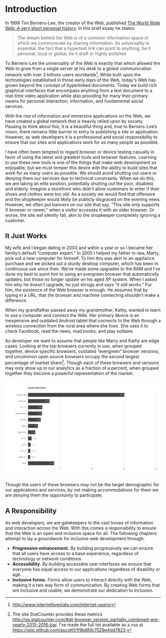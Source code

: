 # Introduction

In 1998 Tim Berners-Lee, the creator of the Web, published [The World Wide Web: A very short personal history](https://www.w3.org/People/Berners-Lee/ShortHistory.html). In this brief essay he states:

> The dream behind the Web is of a common information space in which we communicate by sharing information. Its universality is essential: the fact that a hypertext link can point to anything, be it personal, local or global, be it draft or highly polished.

To Berners-Lee the universality of the Web is exactly that which allowed the Web to grow from a single server at his desk to a global communication network with over 3 billions users worldwide[^1]. While built upon the technologies established in those early days of the Web, today's Web has grown beyond the concept of hyperlinked documents. Today we build rich graphical interfaces that encompass anything from a text document to a real-time video application while also providing for many their primary means for personal interaction, information, and fundamental social services.

With the rise of information and immersive applications on the Web, we have created a global network that is heavily relied upon by society. Pausing to think about this, it is a beautiful thing and, true to Berners-Lee’s vision, there remains little barrier to entry to publishing a site or application. However, as web developers it is a professional and social responsibility to ensure that our sites and applications work for as many people as possible.

I have often been tempted to regard browser or device testing casually in favor of using the latest and greatest tools and browser features. Learning to use these new tools is one of the things that make web development so enjoyable, but we must temper this desire with the ability to build sites that work for as many users as possible. We should avoid shutting out users or denying them our services due to technical constraints. When we do this, we are taking an elite position, potentially shutting out the poor, disabled, and elderly. Imagine a storefront who didn’t allow customers to enter if their shoes and clothes were too old. As a society we would find that offensive and the shopkeeper would likely be publicly disgraced on the evening news. However, we often put banners on our site that say, “This site only supports X browser or newer,” when a visitor accesses it with an older browser. Or worse, the site will silently fail, akin to the shopkeeper completely ignoring a customer.

## It Just Works

My wife and I began dating in 2003 and within a year or so I became her family’s default “computer expert.” In 2005 I helped my father in-law, Marty, pick out a new computer for himself. To him this was akin to an appliance purchase and we picked out a sturdy desktop computer, which has been in continuous use since then. We’ve made some upgrades to the RAM and I’ve done my best to point him to using an evergreen browser that automatically updates, but those no longer update on his aged XP system. When I asked him why he doesn’t upgrade, he just shrugs and says “it still works.” For him, the existence of the Web browser is enough. He assumes that by typing in a URL, that the browser and machine connecting shouldn’t make a difference.

When my grandfather passed away my grandmother, Kathy, wanted to learn to use a computer and connect the Web. Her primary device is an inexpensive and outdated Android tablet that connects to the Web through a wireless connection from the rural area where she lives. She uses it to check Facebook, read the news, read books, and play solitaire.  

As developer we want to assume that people like Marty and Kathy are edge cases. Looking at the top browsers currently in use, when grouped together, device specific browsers, outdated “evergreen” browser versions, and uncommon open source browsers occupy the second largest percentage of market share[^2]. Though each of these browsers and versions may only show up in our analytics as a fraction of a percent, when grouped together they become a powerful representation of the market.

![Chart of browser market share](img/browser-chart.png)

Though the users of these browsers may not be the target demographic for our applications and services, by not making accommodations for them we are denying them the opportunity to participate.

[^2]: The site StatCounter provides these metrics http://gs.statcounter.com/#all-browser_version_partially_combined-ww-yearly-2015-2016-bar. I’ve made the full list available as a css at https://gist.github.com/ascott1/1f9b8fdc7529e4dd7823.

## A Responsibility

As web developers, we are gatekeepers to the vast troves of information and interaction across the Web. With this comes a responsibility to ensure that the Web is an open and inclusive space for all. The following chapters attempt to lay a groundwork for inclusive web development through:

- **Progressive enhancement.** By building progressively we can ensure that all users have access to a base experience, regardless of technology or network conditions.
- **Accessibility.** By building accessible user interfaces we ensure that everyone has equal access to our applications regardless of disability or age.
- **Inclusive forms.** Forms allow users to interact directly with the Web, making it a two way form of communication. By creating Web forms that are inclusive and usable, we demonstrate our dedication to inclusion.



[^1]: http://www.internetlivestats.com/internet-users/
